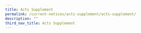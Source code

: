 ```yaml
---
title: Acts Supplement
permalink: /current-notices/acts-supplement/acts-supplement/
description: ""
third_nav_title: Acts Supplement
---
```

